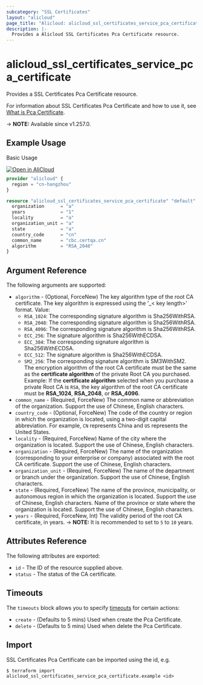 ```yaml
---
subcategory: "SSL Certificates"
layout: "alicloud"
page_title: "Alicloud: alicloud_ssl_certificates_service_pca_certificate"
description: |-
  Provides a Alicloud SSL Certificates Pca Certificate resource.
---
```


# alicloud_ssl_certificates_service_pca_certificate

Provides a SSL Certificates Pca Certificate resource.



For information about SSL Certificates Pca Certificate and how to use it, see [What is Pca Certificate](https://next.api.alibabacloud.com/document/cas/2020-06-30/CreateRootCACertificate).

-> **NOTE:** Available since v1.257.0.

## Example Usage

Basic Usage

<div style="display: block;margin-bottom: 40px;"><div class="oics-button" style="float: right;position: absolute;margin-bottom: 10px;">
  <a href="https://api.aliyun.com/terraform?resource=alicloud_ssl_certificates_service_pca_certificate&exampleId=2878a18a-0923-ad7b-372b-28a565840241968dd61e&activeTab=example&spm=docs.r.ssl_certificates_service_pca_certificate.0.2878a18a09&intl_lang=EN_US" target="_blank">
    <img alt="Open in AliCloud" src="https://img.alicdn.com/imgextra/i1/O1CN01hjjqXv1uYUlY56FyX_!!6000000006049-55-tps-254-36.svg" style="max-height: 44px; max-width: 100%;">
  </a>
</div></div>

```terraform
provider "alicloud" {
  region = "cn-hangzhou"
}

resource "alicloud_ssl_certificates_service_pca_certificate" "default" {
  organization      = "a"
  years             = "1"
  locality          = "a"
  organization_unit = "a"
  state             = "a"
  country_code      = "cn"
  common_name       = "cbc.certqa.cn"
  algorithm         = "RSA_2048"
}
```

## Argument Reference

The following arguments are supported:
* `algorithm` - (Optional, ForceNew) The key algorithm type of the root CA certificate. The key algorithm is expressed using the '_< key length>' format. Value:
  - `RSA_1024`: The corresponding signature algorithm is Sha256WithRSA.
  - `RSA_2048`: The corresponding signature algorithm is Sha256WithRSA.
  - `RSA_4096`: The corresponding signature algorithm is Sha256WithRSA.
  - `ECC_256`: The signature algorithm is Sha256WithECDSA.
  - `ECC_384`: The corresponding signature algorithm is Sha256WithECDSA.
  - `ECC_512`: The signature algorithm is Sha256WithECDSA.
  - `SM2_256`: The corresponding signature algorithm is SM3WithSM2.
The encryption algorithm of the root CA certificate must be the same as the **certificate algorithm** of the private Root CA you purchased. Example: If the **certificate algorithm** selected when you purchase a private Root CA is `RSA`, the key algorithm of the root CA certificate must be **RSA\_1024**, **RSA\_2048**, or **RSA\_4096**.
* `common_name` - (Required, ForceNew) The common name or abbreviation of the organization. Support the use of Chinese, English characters.
* `country_code` - (Optional, ForceNew) The code of the country or region in which the organization is located, using a two-digit capital abbreviation. For example, `CN` represents China and `US` represents the United States.
* `locality` - (Required, ForceNew) Name of the city where the organization is located. Support the use of Chinese, English characters.
* `organization` - (Required, ForceNew) The name of the organization (corresponding to your enterprise or company) associated with the root CA certificate. Support the use of Chinese, English characters.
* `organization_unit` - (Required, ForceNew) The name of the department or branch under the organization. Support the use of Chinese, English characters.
* `state` - (Required, ForceNew)  The name of the province, municipality, or autonomous region in which the organization is located. Support the use of Chinese, English characters. 
 Name of the province or state where the organization is located. Support the use of Chinese, English characters. 
* `years` - (Required, ForceNew, Int) The validity period of the root CA certificate, in years.
-> **NOTE:**  It is recommended to set to `5` to `10` years.

## Attributes Reference

The following attributes are exported:
* `id` - The ID of the resource supplied above.
* `status` - The status of the CA certificate.

## Timeouts

The `timeouts` block allows you to specify [timeouts](https://developer.hashicorp.com/terraform/language/resources/syntax#operation-timeouts) for certain actions:
* `create` - (Defaults to 5 mins) Used when create the Pca Certificate.
* `delete` - (Defaults to 5 mins) Used when delete the Pca Certificate.

## Import

SSL Certificates Pca Certificate can be imported using the id, e.g.

```shell
$ terraform import alicloud_ssl_certificates_service_pca_certificate.example <id>
```
